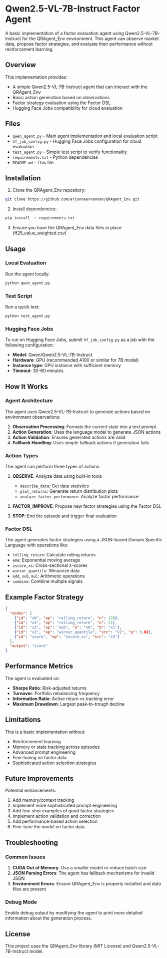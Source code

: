 # Qwen2.5-VL-7B-Instruct Factor Agent

A basic implementation of a factor evaluation agent using Qwen2.5-VL-7B-Instruct for the QRAgent_Env environment. This agent can observe market data, propose factor strategies, and evaluate their performance without reinforcement learning.

## Overview

This implementation provides:
- A simple Qwen2.5-VL-7B-Instruct agent that can interact with the QRAgent_Env
- Basic action generation based on observations
- Factor strategy evaluation using the Factor DSL
- Hugging Face Jobs compatibility for cloud evaluation

## Files

- `qwen_agent.py` - Main agent implementation and local evaluation script
- `hf_job_config.py` - Hugging Face Jobs configuration for cloud evaluation
- `test_agent.py` - Simple test script to verify functionality
- `requirements.txt` - Python dependencies
- `README.md` - This file

## Installation

1. Clone the QRAgent_Env repository:
```bash
git clone https://github.com/arjunneervannan/QRAgent_Env.git
```

2. Install dependencies:
```bash
pip install -r requirements.txt
```

3. Ensure you have the QRAgent_Env data files in place (ff25_value_weighted.csv)

## Usage

### Local Evaluation

Run the agent locally:

```bash
python qwen_agent.py
```

### Test Script

Run a quick test:

```bash
python test_agent.py
```

### Hugging Face Jobs

To run on Hugging Face Jobs, submit `hf_job_config.py` as a job with the following configuration:

- **Model**: Qwen/Qwen2.5-VL-7B-Instruct
- **Hardware**: GPU (recommended A100 or similar for 7B model)
- **Instance type**: GPU instance with sufficient memory
- **Timeout**: 30-60 minutes

## How It Works

### Agent Architecture

The agent uses Qwen2.5-VL-7B-Instruct to generate actions based on environment observations:

1. **Observation Processing**: Formats the current state into a text prompt
2. **Action Generation**: Uses the language model to generate JSON actions
3. **Action Validation**: Ensures generated actions are valid
4. **Fallback Handling**: Uses simple fallback actions if generation fails

### Action Types

The agent can perform three types of actions:

1. **OBSERVE**: Analyze data using built-in tools
   - `describe_data`: Get data statistics
   - `plot_returns`: Generate return distribution plots
   - `analyze_factor_performance`: Analyze factor performance

2. **FACTOR_IMPROVE**: Propose new factor strategies using the Factor DSL

3. **STOP**: End the episode and trigger final evaluation

### Factor DSL

The agent generates factor strategies using a JSON-based Domain Specific Language with operations like:
- `rolling_return`: Calculate rolling returns
- `ema`: Exponential moving average
- `zscore_xs`: Cross-sectional z-scores
- `winsor_quantile`: Winsorize data
- `add`, `sub`, `mul`: Arithmetic operations
- `combine`: Combine multiple signals

## Example Factor Strategy

```json
{
  "nodes": [
    {"id": "x0", "op": "rolling_return", "n": 126},
    {"id": "x1", "op": "rolling_return", "n": 21},
    {"id": "x2", "op": "sub", "a": "x0", "b": "x1"},
    {"id": "x3", "op": "winsor_quantile", "src": "x2", "q": 0.02},
    {"id": "score", "op": "zscore_xs", "src": "x3"}
  ],
  "output": "score"
}
```

## Performance Metrics

The agent is evaluated on:
- **Sharpe Ratio**: Risk-adjusted returns
- **Turnover**: Portfolio rebalancing frequency
- **Information Ratio**: Active return vs tracking error
- **Maximum Drawdown**: Largest peak-to-trough decline

## Limitations

This is a basic implementation without:
- Reinforcement learning
- Memory or state tracking across episodes
- Advanced prompt engineering
- Fine-tuning on factor data
- Sophisticated action selection strategies

## Future Improvements

Potential enhancements:
1. Add memory/context tracking
2. Implement more sophisticated prompt engineering
3. Add few-shot examples of good factor strategies
4. Implement action validation and correction
5. Add performance-based action selection
6. Fine-tune the model on factor data

## Troubleshooting

### Common Issues

1. **CUDA Out of Memory**: Use a smaller model or reduce batch size
2. **JSON Parsing Errors**: The agent has fallback mechanisms for invalid JSON
3. **Environment Errors**: Ensure QRAgent_Env is properly installed and data files are present

### Debug Mode

Enable debug output by modifying the agent to print more detailed information about the generation process.

## License

This project uses the QRAgent_Env library (MIT License) and Qwen2.5-VL-7B-Instruct model.